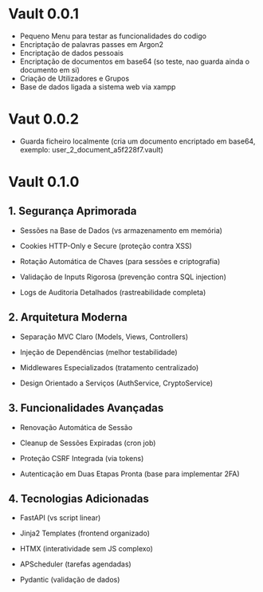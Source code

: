 # Vault 0.0.1
- Pequeno Menu para testar as funcionalidades do codigo
- Encriptação de palavras passes em Argon2
- Encriptação de dados pessoais
- Encriptação de documentos em base64 (so teste, nao guarda ainda o documento em si)
- Criação de Utilizadores e Grupos
- Base de dados ligada a sistema web via xampp


# Vaut 0.0.2
- Guarda ficheiro localmente (cria um documento encriptado em base64, exemplo: user_2_document_a5f228f7.vault)


# Vault 0.1.0

## 1. Segurança Aprimorada
- Sessões na Base de Dados (vs armazenamento em memória)

- Cookies HTTP-Only e Secure (proteção contra XSS)

- Rotação Automática de Chaves (para sessões e criptografia)

- Validação de Inputs Rigorosa (prevenção contra SQL injection)

- Logs de Auditoria Detalhados (rastreabilidade completa)

## 2. Arquitetura Moderna
- Separação MVC Claro (Models, Views, Controllers)

- Injeção de Dependências (melhor testabilidade)

- Middlewares Especializados (tratamento centralizado)

- Design Orientado a Serviços (AuthService, CryptoService)

## 3. Funcionalidades Avançadas
- Renovação Automática de Sessão

- Cleanup de Sessões Expiradas (cron job)

- Proteção CSRF Integrada (via tokens)

- Autenticação em Duas Etapas Pronta (base para implementar 2FA)

## 4. Tecnologias Adicionadas
- FastAPI (vs script linear)

- Jinja2 Templates (frontend organizado)

- HTMX (interatividade sem JS complexo)

- APScheduler (tarefas agendadas)

- Pydantic (validação de dados)
